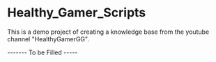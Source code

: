 # Healthy_Gamer_Scripts
This is a demo project of creating a knowledge base from the youtube channel "HealthyGamerGG". 

------- To be Filled ----- 
